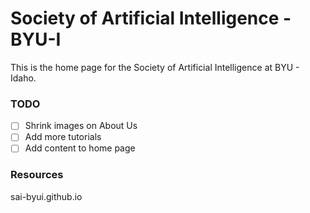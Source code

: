 # Society of Artificial Intelligence - BYU-I
This is the home page for the Society of Artificial Intelligence at BYU - Idaho. 

### TODO
- [ ] Shrink images on About Us
- [ ] Add more tutorials  
- [ ] Add content to home page

### Resources
sai-byui.github.io
